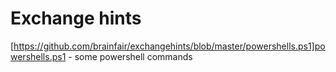 # Exchange hints
[https://github.com/brainfair/exchangehints/blob/master/powershells.ps1]powershells.ps1 - some powershell commands
